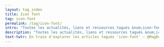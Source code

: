 ```yaml
---
layout: tag_index
title: Icon font
tag: icon-font
permalink: /tag/icon-font/
intro: "Toutes les actualités, liens et ressources tagués &num;icon-font."
description: "Toutes les actualités, liens et ressources tagués &num;icon-font."
text-twtr: En train d'explorer les articles tagués 'icon-font' — @MagDuWebdesign
---
```

